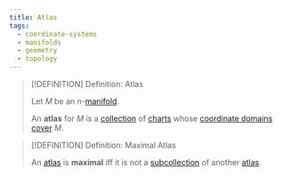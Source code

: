 ```yaml
---
title: Atlas
tags:
  - coordinate-systems
  - manifolds
  - geometry
  - topology
---
```


>[!DEFINITION] Definition: Atlas
>
>Let $M$ be an $n$-[manifold](../index.md).
>
>An **atlas** for $M$ is a [collection](../../../Set%20Theory/Collections/index.md) of [charts](index.md) whose [coordinate domains](index.md) [cover](../../../Topology/Compactness/index.md) $M$.
>

>[!DEFINITION] Definition: Maximal Atlas
>
>An [atlas](Atlases.md) is **maximal** iff it is not a [subcollection](../../../Set%20Theory/Collections/index.md) of another [atlas](Atlases.md).
>